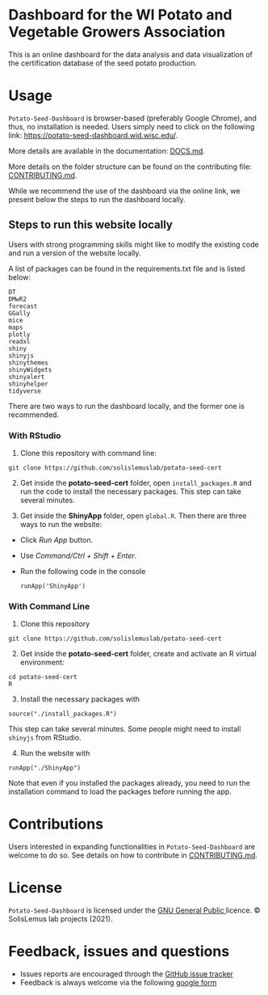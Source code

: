 # Dashboard for the WI Potato and Vegetable Growers Association

This is an online dashboard for the data analysis and data visualization of the certification database of the seed potato production.

# Usage

`Potato-Seed-Dashboard` is browser-based (preferably Google Chrome), and thus, no installation is needed. Users simply need to click on the following link: https://potato-seed-dashboard.wid.wisc.edu/.

More details are available in the documentation: [DOCS.md](https://github.com/solislemuslab/potato-seed-cert/blob/master/DOCS.md).

More details on the folder structure can be found on the contributing file: [CONTRIBUTING.md](https://github.com/solislemuslab/potato-seed-cert/blob/master/CONTRIBUTING.md).

While we recommend the use of the dashboard via the online link, we present below the steps to run the dashboard locally.

## Steps to run this website locally
Users with strong programming skills might like to modify the existing code and run a version of the website locally.

A list of packages can be found in the requirements.txt file and is listed below:
```
DT
DMwR2
forecast
GGally
mice
maps
plotly
readxl
shiny
shinyjs
shinythemes
shinyWidgets
shinyalert
shinyhelper
tidyverse
```

There are two ways to run the dashboard locally, and the former one is recommended.

### With RStudio

1. Clone this repository with command line:
```
git clone https://github.com/solislemuslab/potato-seed-cert
```

2. Get inside the **potato-seed-cert** folder, open `install_packages.R` and run the code to install the necessary packages. This step can take several minutes.

3. Get inside the **ShinyApp** folder, open `global.R`. Then there are three ways to run the website:
  - Click *Run App* button.

  - Use *Command/Ctrl + Shift + Enter*. 
  
  - Run the following code in the console
    ```
    runApp('ShinyApp')
    ``` 

### With Command Line

1. Clone this repository
```
git clone https://github.com/solislemuslab/potato-seed-cert
```

2. Get inside the **potato-seed-cert** folder, create and activate an R virtual environment:
```
cd potato-seed-cert
R
```

3. Install the necessary packages with
```
source("./install_packages.R")
```
This step can take several minutes. Some people might need to install `shinyjs` from RStudio.

4. Run the website with
```
runApp("./ShinyApp")
```

Note that even if you installed the packages already, you need to run the installation command to load the packages before running the app.

# Contributions

Users interested in expanding functionalities in `Potato-Seed-Dashboard` are welcome to do so.
See details on how to contribute in [CONTRIBUTING.md](https://github.com/solislemuslab/potato-seed-cert/blob/master/CONTRIBUTING.md).

# License
`Potato-Seed-Dashboard` is licensed under the [GNU General Public ](https://www.gnu.org/licenses/) licence. &copy; SolisLemus lab projects (2021).

# Feedback, issues and questions

- Issues reports are encouraged through the [GitHub issue tracker](https://github.com/solislemuslab/potato-seed-cert/issuess)
- Feedback is always welcome via the following [google form](https://forms.gle/ijwGLmV5DVFyyqyx9)
